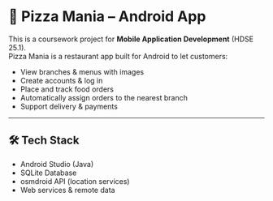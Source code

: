 # 🍕 Pizza Mania – Android App  

This is a coursework project for **Mobile Application Development** (HDSE 25.1).  
Pizza Mania is a restaurant app built for Android to let customers:  

- View branches & menus with images  
- Create accounts & log in  
- Place and track food orders  
- Automatically assign orders to the nearest branch  
- Support delivery & payments  

---

## 🛠️ Tech Stack  
- Android Studio (Java)  
- SQLite Database  
- osmdroid API (location services)  
- Web services & remote data 
